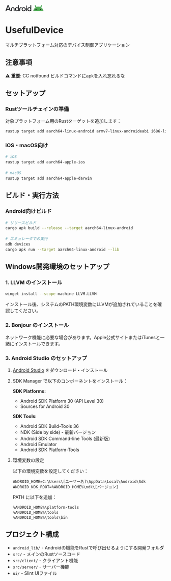  

 <img src="img/horizontallockup_primary_JWbDwnP.png" alt="logo" width="120">

# UsefulDevice

マルチプラットフォーム対応のデバイス制御アプリケーション

## 注意事項

⚠️ **重要**: CC notfound ビルドコマンドにapkを入れ忘れるな

## セットアップ

### Rustツールチェインの準備

対象プラットフォーム用のRustターゲットを追加します：

```bash
rustup target add aarch64-linux-android armv7-linux-androideabi i686-linux-android
```

### iOS・macOS向け

```bash
# iOS
rustup target add aarch64-apple-ios

# macOS
rustup target add aarch64-apple-darwin
```

## ビルド・実行方法

### Android向けビルド

```bash
# リリースビルド
cargo apk build --release --target aarch64-linux-android

# エミュレータでの実行
adb devices
cargo apk run --target aarch64-linux-android --lib
```

## Windows開発環境のセットアップ

### 1. LLVM のインストール

```bash
winget install --scope machine LLVM.LLVM
```

インストール後、システムのPATH環境変数にLLVMが追加されていることを確認してください。

### 2. Bonjour のインストール

ネットワーク機能に必要な場合があります。Apple公式サイトまたはiTunesと一緒にインストールできます。

### 3. Android Studio のセットアップ

1. [Android Studio](https://developer.android.com/studio?hl=ja) をダウンロード・インストール

2. SDK Manager で以下のコンポーネントをインストール：

   **SDK Platforms:**
   - Android SDK Platform 30 (API Level 30)
   - Sources for Android 30

   **SDK Tools:**
   - Android SDK Build-Tools 36
   - NDK (Side by side) - 最新バージョン
   - Android SDK Command-line Tools (最新版)
   - Android Emulator
   - Android SDK Platform-Tools

3. 環境変数の設定

   以下の環境変数を設定してください：
   ```
   ANDROID_HOME=C:\Users\[ユーザー名]\AppData\Local\Android\Sdk
   ANDROID_NDK_ROOT=%ANDROID_HOME%\ndk\[バージョン]
   ```

   PATH に以下を追加：
   ```
   %ANDROID_HOME%\platform-tools
   %ANDROID_HOME%\tools
   %ANDROID_HOME%\tools\bin
   ```

## プロジェクト構成

- `android_lib/` - Androidの機能をRustで呼び出せるようにする開発フォルダ
- `src/` - メインのRustソースコード
- `src/client/` - クライアント機能
- `src/server/` - サーバー機能
- `ui/` - Slint UIファイル


